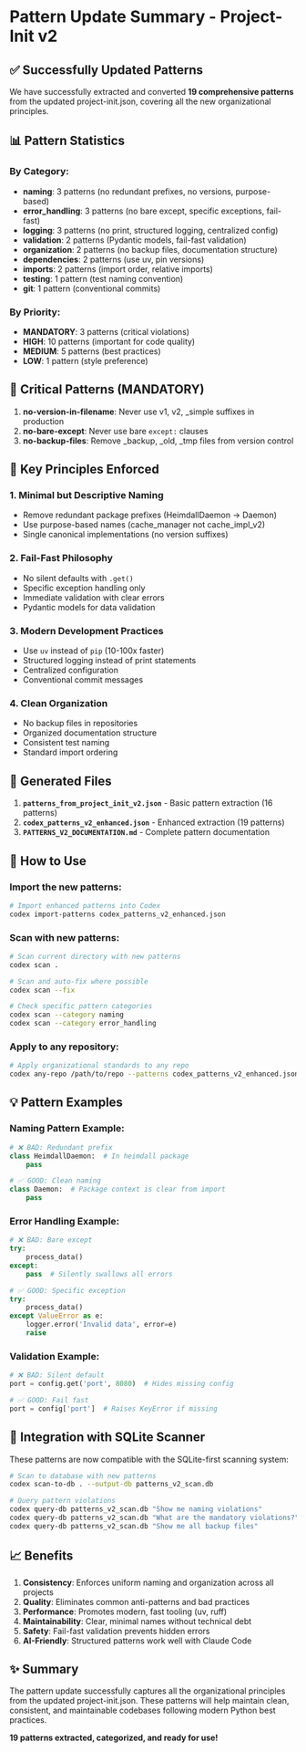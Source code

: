 # Pattern Update Summary - Project-Init v2

## ✅ Successfully Updated Patterns

We have successfully extracted and converted **19 comprehensive patterns** from the updated project-init.json, covering all the new organizational principles.

## 📊 Pattern Statistics

### By Category:
- **naming**: 3 patterns (no redundant prefixes, no versions, purpose-based)
- **error_handling**: 3 patterns (no bare except, specific exceptions, fail-fast)
- **logging**: 3 patterns (no print, structured logging, centralized config)
- **validation**: 2 patterns (Pydantic models, fail-fast validation)
- **organization**: 2 patterns (no backup files, documentation structure)
- **dependencies**: 2 patterns (use uv, pin versions)
- **imports**: 2 patterns (import order, relative imports)
- **testing**: 1 pattern (test naming convention)
- **git**: 1 pattern (conventional commits)

### By Priority:
- **MANDATORY**: 3 patterns (critical violations)
- **HIGH**: 10 patterns (important for code quality)
- **MEDIUM**: 5 patterns (best practices)
- **LOW**: 1 pattern (style preference)

## 🔴 Critical Patterns (MANDATORY)

1. **no-version-in-filename**: Never use v1, v2, _simple suffixes in production
2. **no-bare-except**: Never use bare `except:` clauses
3. **no-backup-files**: Remove _backup, _old, _tmp files from version control

## 🎯 Key Principles Enforced

### 1. **Minimal but Descriptive Naming**
- Remove redundant package prefixes (HeimdallDaemon → Daemon)
- Use purpose-based names (cache_manager not cache_impl_v2)
- Single canonical implementations (no version suffixes)

### 2. **Fail-Fast Philosophy**
- No silent defaults with `.get()`
- Specific exception handling only
- Immediate validation with clear errors
- Pydantic models for data validation

### 3. **Modern Development Practices**
- Use `uv` instead of `pip` (10-100x faster)
- Structured logging instead of print statements
- Centralized configuration
- Conventional commit messages

### 4. **Clean Organization**
- No backup files in repositories
- Organized documentation structure
- Consistent test naming
- Standard import ordering

## 📁 Generated Files

1. **`patterns_from_project_init_v2.json`** - Basic pattern extraction (16 patterns)
2. **`codex_patterns_v2_enhanced.json`** - Enhanced extraction (19 patterns)
3. **`PATTERNS_V2_DOCUMENTATION.md`** - Complete pattern documentation

## 🚀 How to Use

### Import the new patterns:
```bash
# Import enhanced patterns into Codex
codex import-patterns codex_patterns_v2_enhanced.json
```

### Scan with new patterns:
```bash
# Scan current directory with new patterns
codex scan .

# Scan and auto-fix where possible
codex scan --fix

# Check specific pattern categories
codex scan --category naming
codex scan --category error_handling
```

### Apply to any repository:
```bash
# Apply organizational standards to any repo
codex any-repo /path/to/repo --patterns codex_patterns_v2_enhanced.json --fix
```

## 💡 Pattern Examples

### Naming Pattern Example:
```python
# ❌ BAD: Redundant prefix
class HeimdallDaemon:  # In heimdall package
    pass

# ✅ GOOD: Clean naming
class Daemon:  # Package context is clear from import
    pass
```

### Error Handling Example:
```python
# ❌ BAD: Bare except
try:
    process_data()
except:
    pass  # Silently swallows all errors

# ✅ GOOD: Specific exception
try:
    process_data()
except ValueError as e:
    logger.error('Invalid data', error=e)
    raise
```

### Validation Example:
```python
# ❌ BAD: Silent default
port = config.get('port', 8080)  # Hides missing config

# ✅ GOOD: Fail fast
port = config['port']  # Raises KeyError if missing
```

## 🎨 Integration with SQLite Scanner

These patterns are now compatible with the SQLite-first scanning system:

```bash
# Scan to database with new patterns
codex scan-to-db . --output-db patterns_v2_scan.db

# Query pattern violations
codex query-db patterns_v2_scan.db "Show me naming violations"
codex query-db patterns_v2_scan.db "What are the mandatory violations?"
codex query-db patterns_v2_scan.db "Show me all backup files"
```

## 📈 Benefits

1. **Consistency**: Enforces uniform naming and organization across all projects
2. **Quality**: Eliminates common anti-patterns and bad practices
3. **Performance**: Promotes modern, fast tooling (uv, ruff)
4. **Maintainability**: Clear, minimal names without technical debt
5. **Safety**: Fail-fast validation prevents hidden errors
6. **AI-Friendly**: Structured patterns work well with Claude Code

## ✨ Summary

The pattern update successfully captures all the organizational principles from the updated project-init.json. These patterns will help maintain clean, consistent, and maintainable codebases following modern Python best practices.

**19 patterns extracted, categorized, and ready for use!**